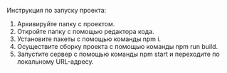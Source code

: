 Инструкция по запуску проекта:

1. Архивируйте папку с проектом.
2. Откройте папку с помощью редактора кода.
3. Установите пакеты с помощью команды npm i.
4. Осуществите сборку проекта с помощью команды npm run build.
5. Запустите сервер с помощью команды npm start и переходите по локальному URL-адресу.
